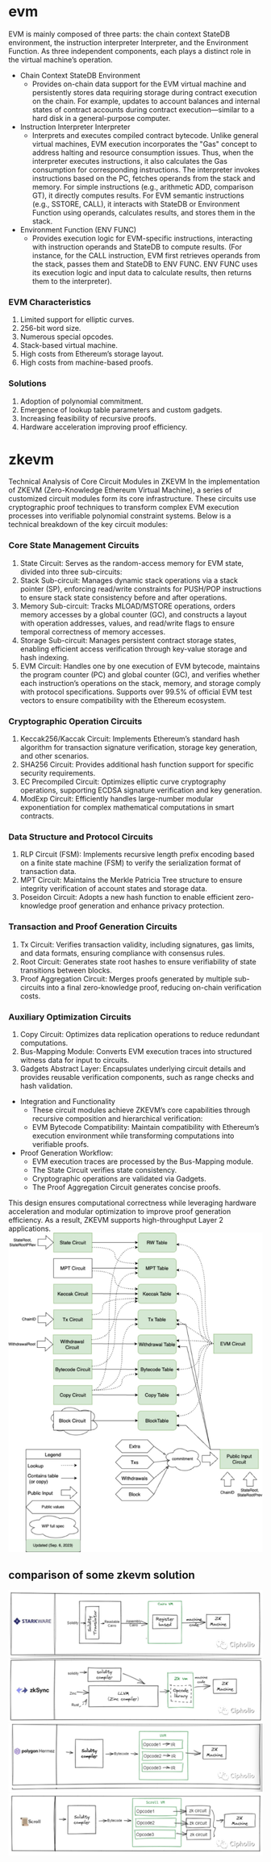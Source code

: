 # evm
EVM is mainly composed of three parts: the chain context StateDB environment, the instruction interpreter Interpreter, and the Environment Function. As three independent components, each plays a distinct role in the virtual machine’s operation.
* Chain Context StateDB Environment
    * Provides on-chain data support for the EVM virtual machine and persistently stores data requiring storage during contract execution on the chain. For example, updates to account balances and internal states of contract accounts during contract execution—similar to a hard disk in a general-purpose computer.
* Instruction Interpreter Interpreter
    * Interprets and executes compiled contract bytecode. Unlike general virtual machines, EVM execution incorporates the "Gas" concept to address halting and resource consumption issues. Thus, when the interpreter executes instructions, it also calculates the Gas consumption for corresponding instructions. The interpreter invokes instructions based on the PC, fetches operands from the stack and memory. For simple instructions (e.g., arithmetic ADD, comparison GT), it directly computes results. For EVM semantic instructions (e.g., SSTORE, CALL), it interacts with StateDB or Environment Function using operands, calculates results, and stores them in the stack.
* Environment Function (ENV FUNC)
    * Provides execution logic for EVM-specific instructions, interacting with instruction operands and StateDB to compute results. (For instance, for the CALL instruction, EVM first retrieves operands from the stack, passes them and StateDB to ENV FUNC. ENV FUNC uses its execution logic and input data to calculate results, then returns them to the interpreter).
### EVM Characteristics
1. Limited support for elliptic curves.
2. 256-bit word size.
3. Numerous special opcodes.
4. Stack-based virtual machine.
5. High costs from Ethereum’s storage layout.
6. High costs from machine-based proofs.
### Solutions
1. Adoption of polynomial commitment.
2. Emergence of lookup table parameters and custom gadgets.
3. Increasing feasibility of recursive proofs.
4. Hardware acceleration improving proof efficiency.


# zkevm
Technical Analysis of Core Circuit Modules in ZKEVM
In the implementation of ZKEVM (Zero-Knowledge Ethereum Virtual Machine), a series of customized circuit modules form its core infrastructure. These circuits use cryptographic proof techniques to transform complex EVM execution processes into verifiable polynomial constraint systems. Below is a technical breakdown of the key circuit modules:
### Core State Management Circuits
1. State Circuit: Serves as the random-access memory for EVM state, divided into three sub-circuits:
2. Stack Sub-circuit: Manages dynamic stack operations via a stack pointer (SP), enforcing read/write constraints for PUSH/POP instructions to ensure stack state consistency before and after operations.
3. Memory Sub-circuit: Tracks MLOAD/MSTORE operations, orders memory accesses by a global counter (GC), and constructs a layout with operation addresses, values, and read/write flags to ensure temporal correctness of memory accesses.
4. Storage Sub-circuit: Manages persistent contract storage states, enabling efficient access verification through key-value storage and hash indexing.
5. EVM Circuit: Handles one by one execution of EVM bytecode, maintains the program counter (PC) and global counter (GC), and verifies whether each instruction’s operations on the stack, memory, and storage comply with protocol specifications. Supports over 99.5% of official EVM test vectors to ensure compatibility with the Ethereum ecosystem.
### Cryptographic Operation Circuits
1. Keccak256/Kaccak Circuit: Implements Ethereum’s standard hash algorithm for transaction signature verification, storage key generation, and other scenarios.
2. SHA256 Circuit: Provides additional hash function support for specific security requirements.
3. EC Precompiled Circuit: Optimizes elliptic curve cryptography operations, supporting ECDSA signature verification and key generation.
4. ModExp Circuit: Efficiently handles large-number modular exponentiation for complex mathematical computations in smart contracts.
### Data Structure and Protocol Circuits
1. RLP Circuit (FSM): Implements recursive length prefix encoding based on a finite state machine (FSM) to verify the serialization format of transaction data.
2. MPT Circuit: Maintains the Merkle Patricia Tree structure to ensure integrity verification of account states and storage data.
3. Poseidon Circuit: Adopts a new hash function to enable efficient zero-knowledge proof generation and enhance privacy protection.
### Transaction and Proof Generation Circuits
1. Tx Circuit: Verifies transaction validity, including signatures, gas limits, and data formats, ensuring compliance with consensus rules.
2. Root Circuit: Generates state root hashes to ensure verifiability of state transitions between blocks.
3. Proof Aggregation Circuit: Merges proofs generated by multiple sub-circuits into a final zero-knowledge proof, reducing on-chain verification costs.
### Auxiliary Optimization Circuits
1. Copy Circuit: Optimizes data replication operations to reduce redundant computations.
2. Bus-Mapping Module: Converts EVM execution traces into structured witness data for input to circuits.
3. Gadgets Abstract Layer: Encapsulates underlying circuit details and provides reusable verification components, such as range checks and hash validation.
* Integration and Functionality
    * These circuit modules achieve ZKEVM’s core capabilities through recursive composition and hierarchical verification:
    * EVM Bytecode Compatibility: Maintain compatibility with Ethereum’s execution environment while transforming computations into verifiable proofs.
* Proof Generation Workflow:
    * EVM execution traces are processed by the Bus-Mapping module.
    * The State Circuit verifies state consistency.
    * Cryptographic operations are validated via Gadgets.
    * The Proof Aggregation Circuit generates concise proofs.

This design ensures computational correctness while leveraging hardware acceleration and modular optimization to improve proof generation efficiency. As a result, ZKEVM supports high-throughput Layer 2 applications.
![alt text](../images/image_26.png)

## comparison of some zkevm solution
![alt text](../images/image_27.png)
![alt text](../images/image_28.png)
![alt text](../images/image_29.png)
![alt text](../images/image_30.png)
